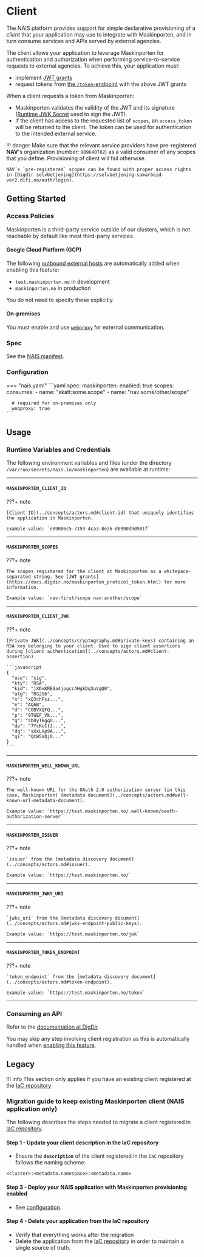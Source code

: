 # Client

The NAIS platform provides support for simple declarative provisioning of a _client_ that your application may use to integrate with Maskinporten, and in turn consume services and APIs served by external agencies.

The client allows your application to leverage Maskinporten for authentication and authorization when performing service-to-service requests to external agencies.
To achieve this, your application must:

- implement [JWT grants](https://docs.digdir.no/maskinporten_protocol_jwtgrant.html)
- request tokens from [the `/token`-endpoint](https://docs.digdir.no/maskinporten_protocol_token.html) with the above JWT grants

When a client requests a token from Maskinporten:

- Maskinporten validates the validity of the JWT and its signature ([Runtime JWK Secret](#runtime-variables-and-credentials) used to sign the JWT).
- If the client has access to the requested list of `scopes`, an `access_token` will be returned to the client. The token can be used for authentication to the intended external service.

!!! danger
    Make sure that the relevant service providers have pre-registered **NAV**'s organization (number: `889640782`) as a valid consumer of any scopes that you define. Provisioning of client will fail otherwise.

    NAV´s `pre-registered` scopes can be found with proper access rights in [Digdir selvbetjening](https://selvbetjening-samarbeid-ver2.difi.no/auth/login).

## Getting Started

### Access Policies

Maskinporten is a third-party service outside of our clusters, which is not reachable by default like most third-party services.

#### Google Cloud Platform \(GCP\)

The following [outbound external hosts](../../../nais-application/access-policy.md#external-services) are automatically added when enabling this feature:

- `test.maskinporten.no` in development
- `maskinporten.no` in production

You do not need to specify these explicitly.

#### On-premises

You must enable and use [`webproxy`](../../../nais-application/application.md#webproxy) for external communication.

### Spec

See the [NAIS manifest](../../../nais-application/application.md#maskinporten).

### Configuration

=== "nais.yaml"
    ```yaml
    spec:
      maskinporten:
        enabled: true 
        scopes:
          consumes:
            - name: "skatt:some.scope"
            - name: "nav:some/other/scope"

      # required for on-premises only
      webproxy: true
    ```

## Usage

### Runtime Variables and Credentials

The following environment variables and files (under the directory `/var/run/secrets/nais.io/maskinporten`) are available at runtime:

---

#### `MASKINPORTEN_CLIENT_ID`

???+ note

    [Client ID](../concepts/actors.md#client-id) that uniquely identifies the application in Maskinporten.

    Example value: `e89006c5-7193-4ca3-8e26-d0990d9d981f`

---

#### `MASKINPORTEN_SCOPES`

???+ note

    The scopes registered for the client at Maskinporten as a whitepace-separated string. See [JWT grants](https://docs.digdir.no/maskinporten_protocol_token.html) for more information.

    Example value: `nav:first/scope nav:another/scope`

---

#### `MASKINPORTEN_CLIENT_JWK`

???+ note

    [Private JWK](../concepts/cryptography.md#private-keys) containing an RSA key belonging to your client. Used to sign client assertions during [client authentication](../concepts/actors.md#client-assertion).

    ```javascript
    {
      "use": "sig",
      "kty": "RSA",
      "kid": "jXDxKRE6a4jogcc4HgkDq3uVgQ0",
      "alg": "RS256",
      "n": "xQ3chFsz...",
      "e": "AQAB",
      "d": "C0BVXQFQ...",
      "p": "9TGEF_Vk...",
      "q": "zb0yTkgqO...",
      "dp": "7YcKcCtJ...",
      "dq": "sXxLHp9A...",
      "qi": "QCW5VQjO..."
    }
    ```

---

#### `MASKINPORTEN_WELL_KNOWN_URL`

???+ note

    The well-known URL for the OAuth 2.0 authorization server (in this case, Maskinporten) [metadata document](../concepts/actors.md#well-known-url-metadata-document).

    Example value: `https://test.maskinporten.no/.well-known/oauth-authorization-server`

---

#### `MASKINPORTEN_ISSUER`

???+ note

    `issuer` from the [metadata discovery document](../concepts/actors.md#issuer).

    Example value: `https://test.maskinporten.no/`

---

#### `MASKINPORTEN_JWKS_URI`

???+ note

    `jwks_uri` from the [metadata discovery document](../concepts/actors.md#jwks-endpoint-public-keys).

    Example value: `https://test.maskinporten.no/jwk`

---

#### `MASKINPORTEN_TOKEN_ENDPOINT`

???+ note

    `token_endpoint` from the [metadata discovery document](../concepts/actors.md#token-endpoint).

    Example value: `https://test.maskinporten.no/token`

---

### Consuming an API

Refer to the [documentation at DigDir](https://docs.digdir.no/docs/Maskinporten/maskinporten_guide_apikonsument.html#5-be-om-token).

You may skip any step involving client registration as this is automatically handled when [enabling this feature](#configuration).

## Legacy

!!! info
    This section only applies if you have an existing client registered at the [IaC repository](https://github.com/navikt/nav-maskinporten)

### Migration guide to keep existing Maskinporten client (NAIS application only)

The following describes the steps needed to migrate a client registered in [IaC repository](https://github.com/navikt/nav-maskinporten).

#### Step 1 - Update your client description in the IaC repository

- Ensure the **`description`** of the client registered in the `IaC` repository follows the naming scheme:

```text
<cluster>:<metadata.namespace>:<metadata.name>
```

#### Step 3 - Deploy your NAIS application with Maskinporten provisioning enabled

- See [configuration](#consumes-configuration).

#### Step 4 - Delete your application from the IaC repository

- Verify that everything works after the migration
- Delete the application from the [IaC repository](https://github.com/navikt/nav-maskinporten) in order to maintain a single source of truth.
